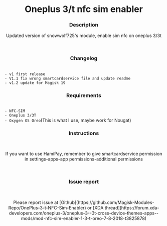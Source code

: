 <h1 align="center">Oneplus 3/t nfc sim enabler</h1>
<h3 align="center"><strong>Description</strong></h3>
<p align="center">Updated version of snowwolf725's module, enable sim nfc on oneplus 3/3t</p>
<br>
<h3 align="center"><strong>Changelog</strong></h3><br>
<code>- v1 first release</code><br>
<code>- V1.1 fix wrong smartcardservice file and update readme</code><br>
<code>- v1.2 update for Magisk 19</code>
<br>
<h3 align="center"><strong>Requirements</strong></h3><br>
<code>- NFC-SIM</code><br>
<code>- Oneplus 3/3T</code><br>
<code>- Oxygen OS Oreo</code>(This is what I use, maybe work for Nougat)
<br>
<h3 align="center"><strong>Instructions</strong></h3><br>
<p align="center">If you want to use HamiPay, remember to give smartcardservice permission in settings-apps-app permissions-additional permissions</p>
<br>
<h3 align="center"><strong>Issue report</strong></h3><br>
<p align="center">Please report issue at [Github](https://github.com/Magisk-Modules-Repo/OnePlus-3-t-NFC-Sim-Enabler) or [XDA thread](https://forum.xda-developers.com/oneplus-3/oneplus-3--3t-cross-device-themes-apps--mods/mod-nfc-sim-enabler-1-3-t-oreo-7-8-2018-t3825878) </p>
